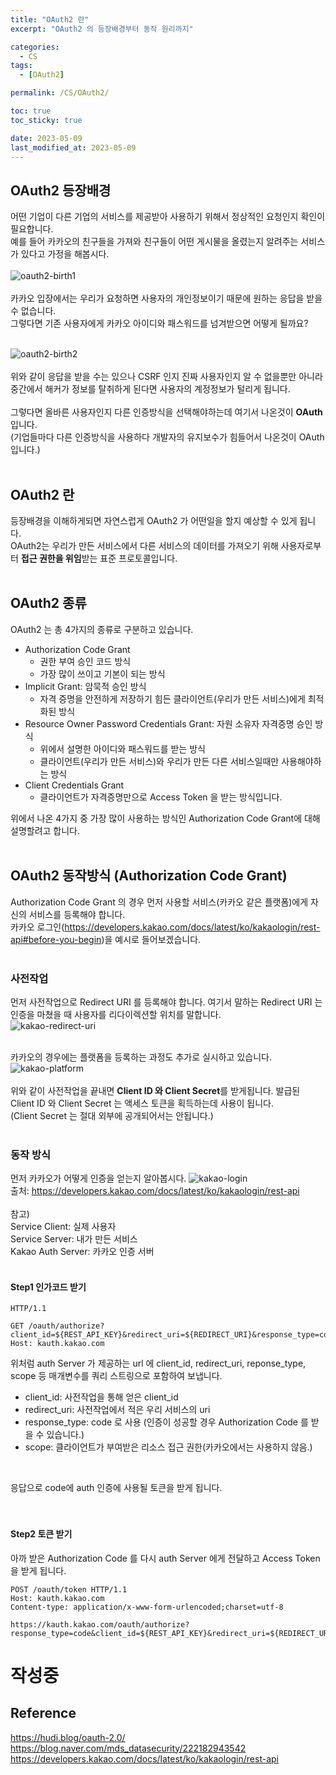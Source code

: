 ```yaml
---
title: "OAuth2 란"
excerpt: "OAuth2 의 등장배경부터 동작 원리까지"

categories:
  - CS
tags:
  - [OAuth2]

permalink: /CS/OAuth2/

toc: true
toc_sticky: true

date: 2023-05-09
last_modified_at: 2023-05-09
---
```


## OAuth2 등장배경
어떤 기업이 다른 기업의 서비스를 제공받아 사용하기 위해서 정상적인 요청인지 확인이 필요합니다. <br>
예를 들어 카카오의 친구들을 가져와 친구들이 어떤 게시물을 올렸는지 알려주는 서비스가 있다고 가정을 해봅시다.<br>
<br>
![oauth2-birth1](/assets/images/posts_img/cs-OAuth2/oauth2-birth-exam1.png) <br>
<br>
카카오 입장에서는 우리가 요청하면 사용자의 개인정보이기 때문에 원하는 응답을 받을 수 없습니다.<br>
그렇다면 기존 사용자에게 카카오 아이디와 패스워드를 넘겨받으면 어떻게 될까요?<br>
<br>

![oauth2-birth2](/assets/images/posts_img/cs-OAuth2/oauth2-birth-exam2.png) <br>
<br>
위와 같이 응답을 받을 수는 있으나 CSRF 인지 진짜 사용자인지 알 수 없을뿐만 아니라 중간에서 해커가 정보를 탈취하게 된다면 사용자의 계정정보가 털리게 됩니다.<br>
<br>
그렇다면 올바른 사용자인지 다른 인증방식을 선택해야하는데 여기서 나온것이 **OAuth** 입니다.<br>
(기업들마다 다른 인증방식을 사용하다 개발자의 유지보수가 힘들어서 나온것이 OAuth 입니다.)<br>
<br>

## OAuth2 란
등장배경을 이해하게되면 자연스럽게 OAuth2 가 어떤일을 할지 예상할 수 있게 됩니다. <br>
OAuth2는 우리가 만든 서비스에서 다른 서비스의 데이터를 가져오기 위해 사용자로부터 **접근 권한을 위임**받는 표준 프로토콜입니다.<br>
<br>

## OAuth2 종류
OAuth2 는 총 4가지의 종류로 구분하고 있습니다.
- Authorization Code Grant
  - 권한 부여 승인 코드 방식
  - 가장 많이 쓰이고 기본이 되는 방식
- Implicit Grant: 암묵적 승인 방식
  - 자격 증명을 안전하게 저장하기 힘든 클라이언트(우리가 만든 서비스)에게 최적화된 방식
- Resource Owner Password Credentials Grant: 자원 소유자 자격증명 승인 방식
  - 위에서 설명한 아이디와 패스워드를 받는 방식
  - 클라이언트(우리가 만든 서비스)와 우리가 만든 다른 서비스일때만 사용해야하는 방식
- Client Credentials Grant
  - 클라이언트가 자격증명만으로 Access Token 을 받는 방식입니다.

위에서 나온 4가지 중 가장 많이 사용하는 방식인 Authorization Code Grant에 대해 설명할려고 합니다.<br>
<br>

## OAuth2 동작방식 (Authorization Code Grant)
Authorization Code Grant 의 경우 먼저 사용할 서비스(카카오 같은 플랫폼)에게 자신의 서비스를 등록해야 합니다. <br>
카카오 로그인(https://developers.kakao.com/docs/latest/ko/kakaologin/rest-api#before-you-begin)을 예시로 들어보겠습니다. <br>
<br>

### 사전작업

먼저 사전작업으로 Redirect URI 를 등록해야 합니다. 여기서 말하는 Redirect URI 는 인증을 마쳤을 때 사용자를 리다이렉션할 위치를 말합니다. <br>
![kakao-redirect-uri](/assets/images/posts_img/cs-OAuth2/oauth2-kakao-redirect-uri.png) <br>
<br>

카카오의 경우에는 플랫폼을 등록하는 과정도 추가로 실시하고 있습니다. <br>
![kakao-platform](/assets/images/posts_img/cs-OAuth2/oauth2-kakao-platform.png) <br>
<br>
위와 같이 사전작업을 끝내면 **Client ID 와 Client Secret**를 받게됩니다. 발급된 Client ID 와 Client Secret 는 액세스 토큰을 획득하는데 사용이 됩니다.<br>
(Client Secret 는 절대 외부에 공개되어서는 안됩니다.)<br>
<br>

### 동작 방식
먼저 카카오가 어떻게 인증을 얻는지 알아봅시다.
![kakao-login](https://developers.kakao.com/docs/latest/ko/assets/style/images/kakaologin/kakaologin_sequence.png) <br>
출처: https://developers.kakao.com/docs/latest/ko/kakaologin/rest-api<br>
<br>
참고)<br>
Service Client: 실제 사용자<br>
Service Server: 내가 만든 서비스<br>
Kakao Auth Server: 카카오 인증 서버<br>
<br>

#### Step1 인가코드 받기

```http
HTTP/1.1

GET /oauth/authorize?client_id=${REST_API_KEY}&redirect_uri=${REDIRECT_URI}&response_type=code
Host: kauth.kakao.com
```

위처럼 auth Server 가 제공하는 url 에 client_id, redirect_uri, reponse_type, scope 등 매개변수를 쿼리 스트링으로 포함하여 보냅니다. <br>
- client_id: 사전작업을 통해 얻은 client_id
- redirect_uri: 사전작업에서 적은 우리 서비스의 uri
- response_type: code 로 사용 (인증이 성공할 경우 Authorization Code 를 받을 수 있습니다.)
- scope: 클라이언트가 부여받은 리소스 접근 권한(카카오에서는 사용하지 않음.)
<br>

응답으로 code에 auth 인증에 사용될 토큰을 받게 됩니다.
<br>
<br>
<br>

#### Step2 토큰 받기
아까 받은 Authorization Code 를 다시 auth Server 에게 전달하고 Access Token 을 받게 됩니다.

```http
POST /oauth/token HTTP/1.1
Host: kauth.kakao.com
Content-type: application/x-www-form-urlencoded;charset=utf-8
```

```http
https://kauth.kakao.com/oauth/authorize?response_type=code&client_id=${REST_API_KEY}&redirect_uri=${REDIRECT_URI}
```

# 작성중








## Reference
https://hudi.blog/oauth-2.0/
https://blog.naver.com/mds_datasecurity/222182943542
https://developers.kakao.com/docs/latest/ko/kakaologin/rest-api






